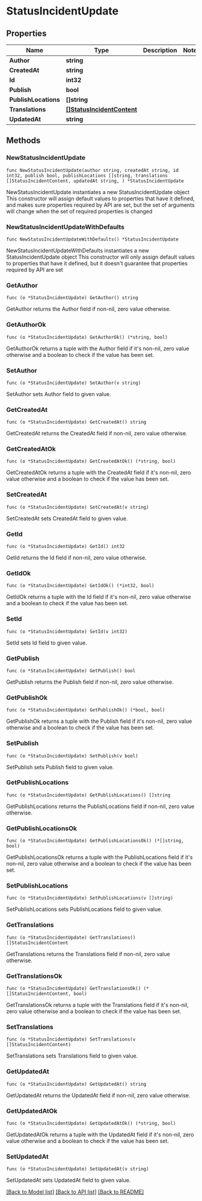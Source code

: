 # StatusIncidentUpdate

## Properties

Name | Type | Description | Notes
------------ | ------------- | ------------- | -------------
**Author** | **string** |  | 
**CreatedAt** | **string** |  | 
**Id** | **int32** |  | 
**Publish** | **bool** |  | 
**PublishLocations** | **[]string** |  | 
**Translations** | [**[]StatusIncidentContent**](StatusIncidentContent.md) |  | 
**UpdatedAt** | **string** |  | 

## Methods

### NewStatusIncidentUpdate

`func NewStatusIncidentUpdate(author string, createdAt string, id int32, publish bool, publishLocations []string, translations []StatusIncidentContent, updatedAt string, ) *StatusIncidentUpdate`

NewStatusIncidentUpdate instantiates a new StatusIncidentUpdate object
This constructor will assign default values to properties that have it defined,
and makes sure properties required by API are set, but the set of arguments
will change when the set of required properties is changed

### NewStatusIncidentUpdateWithDefaults

`func NewStatusIncidentUpdateWithDefaults() *StatusIncidentUpdate`

NewStatusIncidentUpdateWithDefaults instantiates a new StatusIncidentUpdate object
This constructor will only assign default values to properties that have it defined,
but it doesn't guarantee that properties required by API are set

### GetAuthor

`func (o *StatusIncidentUpdate) GetAuthor() string`

GetAuthor returns the Author field if non-nil, zero value otherwise.

### GetAuthorOk

`func (o *StatusIncidentUpdate) GetAuthorOk() (*string, bool)`

GetAuthorOk returns a tuple with the Author field if it's non-nil, zero value otherwise
and a boolean to check if the value has been set.

### SetAuthor

`func (o *StatusIncidentUpdate) SetAuthor(v string)`

SetAuthor sets Author field to given value.


### GetCreatedAt

`func (o *StatusIncidentUpdate) GetCreatedAt() string`

GetCreatedAt returns the CreatedAt field if non-nil, zero value otherwise.

### GetCreatedAtOk

`func (o *StatusIncidentUpdate) GetCreatedAtOk() (*string, bool)`

GetCreatedAtOk returns a tuple with the CreatedAt field if it's non-nil, zero value otherwise
and a boolean to check if the value has been set.

### SetCreatedAt

`func (o *StatusIncidentUpdate) SetCreatedAt(v string)`

SetCreatedAt sets CreatedAt field to given value.


### GetId

`func (o *StatusIncidentUpdate) GetId() int32`

GetId returns the Id field if non-nil, zero value otherwise.

### GetIdOk

`func (o *StatusIncidentUpdate) GetIdOk() (*int32, bool)`

GetIdOk returns a tuple with the Id field if it's non-nil, zero value otherwise
and a boolean to check if the value has been set.

### SetId

`func (o *StatusIncidentUpdate) SetId(v int32)`

SetId sets Id field to given value.


### GetPublish

`func (o *StatusIncidentUpdate) GetPublish() bool`

GetPublish returns the Publish field if non-nil, zero value otherwise.

### GetPublishOk

`func (o *StatusIncidentUpdate) GetPublishOk() (*bool, bool)`

GetPublishOk returns a tuple with the Publish field if it's non-nil, zero value otherwise
and a boolean to check if the value has been set.

### SetPublish

`func (o *StatusIncidentUpdate) SetPublish(v bool)`

SetPublish sets Publish field to given value.


### GetPublishLocations

`func (o *StatusIncidentUpdate) GetPublishLocations() []string`

GetPublishLocations returns the PublishLocations field if non-nil, zero value otherwise.

### GetPublishLocationsOk

`func (o *StatusIncidentUpdate) GetPublishLocationsOk() (*[]string, bool)`

GetPublishLocationsOk returns a tuple with the PublishLocations field if it's non-nil, zero value otherwise
and a boolean to check if the value has been set.

### SetPublishLocations

`func (o *StatusIncidentUpdate) SetPublishLocations(v []string)`

SetPublishLocations sets PublishLocations field to given value.


### GetTranslations

`func (o *StatusIncidentUpdate) GetTranslations() []StatusIncidentContent`

GetTranslations returns the Translations field if non-nil, zero value otherwise.

### GetTranslationsOk

`func (o *StatusIncidentUpdate) GetTranslationsOk() (*[]StatusIncidentContent, bool)`

GetTranslationsOk returns a tuple with the Translations field if it's non-nil, zero value otherwise
and a boolean to check if the value has been set.

### SetTranslations

`func (o *StatusIncidentUpdate) SetTranslations(v []StatusIncidentContent)`

SetTranslations sets Translations field to given value.


### GetUpdatedAt

`func (o *StatusIncidentUpdate) GetUpdatedAt() string`

GetUpdatedAt returns the UpdatedAt field if non-nil, zero value otherwise.

### GetUpdatedAtOk

`func (o *StatusIncidentUpdate) GetUpdatedAtOk() (*string, bool)`

GetUpdatedAtOk returns a tuple with the UpdatedAt field if it's non-nil, zero value otherwise
and a boolean to check if the value has been set.

### SetUpdatedAt

`func (o *StatusIncidentUpdate) SetUpdatedAt(v string)`

SetUpdatedAt sets UpdatedAt field to given value.



[[Back to Model list]](../README.md#documentation-for-models) [[Back to API list]](../README.md#documentation-for-api-endpoints) [[Back to README]](../README.md)


